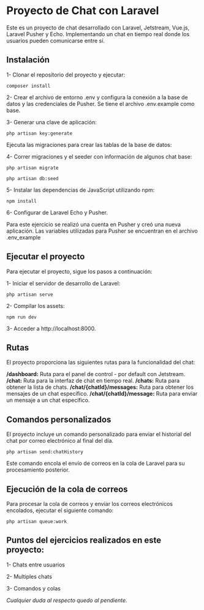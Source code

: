 # Proyecto de Chat con Laravel

Este es un proyecto de chat desarrollado con Laravel, Jetstream, Vue.js, Laravel Pusher y Echo. Implementando un chat en tiempo real donde los usuarios pueden comunicarse entre sí.

## Instalación

1- Clonar el repositorio del proyecto y ejecutar:

`composer install`

2- Crear el archivo de entorno .env y configura la conexión a la base de datos y las credenciales de Pusher. Se tiene el archivo .env.example como base.

3- Generar una clave de aplicación:

`php artisan key:generate`

Ejecuta las migraciones para crear las tablas de la base de datos:

4- Correr migraciones y el seeder con información de algunos chat base:

`php artisan migrate`

`php artisan db:seed`

5- Instalar las dependencias de JavaScript utilizando npm:

`npm install`

6- Configurar de Laravel Echo y Pusher.

Para este ejercicio se realizó una cuenta en Pusher y creó una nueva aplicación. Las variables utilizadas para Pusher se encuentran en el archivo .env_example

## Ejecutar el proyecto

Para ejecutar el proyecto, sigue los pasos a continuación:

1- Iniciar el servidor de desarrollo de Laravel:

`php artisan serve`

2- Compilar los assets:

`npm run dev`

3- Acceder a http://localhost:8000.

## Rutas

El proyecto proporciona las siguientes rutas para la funcionalidad del chat:

**/dashboard:** Ruta para el panel de control - por default con Jetstream.
**/chat:** Ruta para la interfaz de chat en tiempo real.
**/chats:** Ruta para obtener la lista de chats.
**/chat/{chatId}/messages:** Ruta para obtener los mensajes de un chat específico.
**/chat/{chatId}/message:** Ruta para enviar un mensaje a un chat específico.

## Comandos personalizados

El proyecto incluye un comando personalizado para enviar el historial del chat por correo electrónico al final del día.

`php artisan send:chatHistory`

Este comando encola el envío de correos en la cola de Laravel para su procesamiento posterior.

## Ejecución de la cola de correos

Para procesar la cola de correos y enviar los correos electrónicos encolados, ejecutar el siguiente comando:

`php artisan queue:work`

## Puntos del ejercicios realizados en este proyecto:

1- Chats entre usuarios

2- Multiples chats

3- Comandos y colas

_Cualquier duda al respecto quedo al pendiente._
